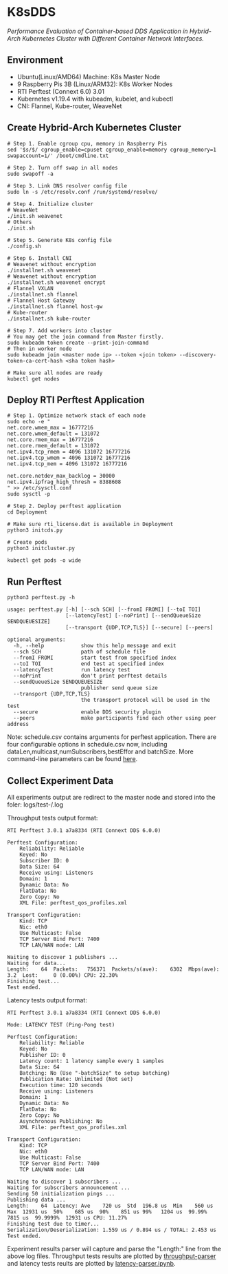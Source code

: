 # K8sDDS

*Performance Evaluation of Container-based DDS Application in Hybrid-Arch Kubernetes Cluster with Different Container Network Interfaces.*

## Environment
- Ubuntu(Linux/AMD64) Machine: K8s Master Node
- 9 Raspberry Pis 3B (Linux/ARM32): K8s Worker Nodes
- RTI Perftest (Connext 6.0) 3.01
- Kubernetes v1.19.4 with kubeadm, kubelet, and kubectl
- CNI: Flannel, Kube-router, WeaveNet

## Create Hybrid-Arch Kubernetes Cluster

```shell script
# Step 1. Enable cgroup cpu, memory in Raspberry Pis
sed '$s/$/ cgroup_enable=cpuset cgroup_enable=memory cgroup_memory=1 swapaccount=1/' /boot/cmdline.txt

# Step 2. Turn off swap in all nodes
sudo swapoff -a

# Step 3. Link DNS resolver config file
sudo ln -s /etc/resolv.conf /run/systemd/resolve/

# Step 4. Initialize cluster
# WeaveNet
./init.sh weavenet
# Others
./init.sh

# Step 5. Generate K8s config file
./config.sh

# Step 6. Install CNI
# Weavenet without encryption
./installnet.sh weavenet
# Weavenet without encryption
./installnet.sh weavenet encrypt
# Flannel VXLAN
./installnet.sh flannel
# Flannel Host Gateway
./installnet.sh flannel host-gw
# Kube-router
./installnet.sh kube-router

# Step 7. Add workers into cluster
# You may get the join command from Master firstly.
sudo kubeadm token create --print-join-command
# Then in worker node
sudo kubeadm join <master node ip> --token <join token> --discovery-token-ca-cert-hash <sha token hash>

# Make sure all nodes are ready
kubectl get nodes
```

## Deploy RTI Perftest Application

```shell
# Step 1. Optimize network stack of each node
sudo echo -e "
net.core.wmem_max = 16777216 
net.core.wmem_default = 131072 
net.core.rmem_max = 16777216 
net.core.rmem_default = 131072 
net.ipv4.tcp_rmem = 4096 131072 16777216 
net.ipv4.tcp_wmem = 4096 131072 16777216 
net.ipv4.tcp_mem = 4096 131072 16777216 

net.core.netdev_max_backlog = 30000 
net.ipv4.ipfrag_high_thresh = 8388608 
" >> /etc/sysctl.conf
sudo sysctl -p

# Step 2. Deploy perftest application
cd Deployment

# Make sure rti_license.dat is available in Deployment
python3 initcds.py

# Create pods
python3 initcluster.py

kubectl get pods -o wide
```

## Run Perftest

```shell
python3 perftest.py -h

usage: perftest.py [-h] [--sch SCH] [--fromI FROMI] [--toI TOI]
                   [--latencyTest] [--noPrint] [--sendQueueSize SENDQUEUESIZE]
                   [--transport {UDP,TCP,TLS}] [--secure] [--peers]

optional arguments:
  -h, --help            show this help message and exit
  --sch SCH             path of schedule file
  --fromI FROMI         start test from specified index
  --toI TOI             end test at specified index
  --latencyTest         run latency test
  --noPrint             don't print perftest details
  --sendQueueSize SENDQUEUESIZE
                        publisher send queue size
  --transport {UDP,TCP,TLS}
                        the transport protocol will be used in the test
  --secure              enable DDS security plugin
  --peers               make participants find each other using peer address
```

Note: schedule.csv contains arguments for perftest application. There are four configurable options in schedule.csv now, including dataLen,multicast,numSubscribers,bestEffor and batchSize. More command-line parameters can be found [here](https://community.rti.com/static/documentation/perftest/current/command_line_parameters.html).

## Collect Experiment Data

All experiments output are redirect to the master node and stored into the foler: logs/test-<ID>/<pod name>.log

Throughput tests output format:

```
RTI Perftest 3.0.1 a7a8334 (RTI Connext DDS 6.0.0)

Perftest Configuration:
	Reliability: Reliable
	Keyed: No
	Subscriber ID: 0
	Data Size: 64
	Receive using: Listeners
	Domain: 1
	Dynamic Data: No
	FlatData: No
	Zero Copy: No
	XML File: perftest_qos_profiles.xml

Transport Configuration:
	Kind: TCP
	Nic: eth0
	Use Multicast: False
	TCP Server Bind Port: 7400
	TCP LAN/WAN mode: LAN

Waiting to discover 1 publishers ...
Waiting for data...
Length:    64  Packets:   756371  Packets/s(ave):    6302  Mbps(ave):     3.2  Lost:     0 (0.00%) CPU: 22.30%
Finishing test...
Test ended.
```

Latency tests output format:

```
RTI Perftest 3.0.1 a7a8334 (RTI Connext DDS 6.0.0)

Mode: LATENCY TEST (Ping-Pong test)

Perftest Configuration:
	Reliability: Reliable
	Keyed: No
	Publisher ID: 0
	Latency count: 1 latency sample every 1 samples
	Data Size: 64
	Batching: No (Use "-batchSize" to setup batching)
	Publication Rate: Unlimited (Not set)
	Execution time: 120 seconds
	Receive using: Listeners
	Domain: 1
	Dynamic Data: No
	FlatData: No
	Zero Copy: No
	Asynchronous Publishing: No
	XML File: perftest_qos_profiles.xml

Transport Configuration:
	Kind: TCP
	Nic: eth0
	Use Multicast: False
	TCP Server Bind Port: 7400
	TCP LAN/WAN mode: LAN

Waiting to discover 1 subscribers ...
Waiting for subscribers announcement ...
Sending 50 initialization pings ...
Publishing data ...
Length:    64  Latency: Ave    720 us  Std  196.8 us  Min    560 us  Max  12931 us  50%    685 us  90%    851 us 99%   1204 us  99.99%   7815 us  99.9999%  12931 us CPU: 11.27%
Finishing test due to timer...
Serialization/Deserialization: 1.559 us / 0.894 us / TOTAL: 2.453 us
Test ended.
```

Experiment results parser will capture and parse the "Length:" line from the above log files. Throughput tests results are plotted by [throughput-parser](Notebooks/throughput-parser.ipynb) and latency tests reults are plotted by [latency-parser.ipynb](Notebooks/latency-parser.ipynb).
